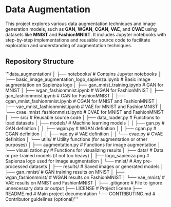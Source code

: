 # Data Augmentation 

This project explores various data augmentation techniques and image generation models, such as **GAN**, **WGAN**, **CGAN**, **VAE**, and **CVAE** using datasets like **MNIST** and **FashionMNIST**. 
It includes Jupyter notebooks with step-by-step implementations and reusable source code to facilitate exploration and understanding of augmentation techniques.

## Repository Structure

'''data_augmentation/ 
│
├── notebooks/                # Contains Jupyter notebooks
│   ├── basic_image_augmentation_logo_sapienza.ipynb    # Basic image augmentation on Sapienza logo
│   ├── gan_mnist_training.ipynb                        # GAN for MNIST
│   ├── wgan_fashionmnist.ipynb                         # WGAN for FashionMNIST
│   ├── gan_fashionmnist.ipynb                          # GAN for FashionMNIST
│   ├── cgan_mnist_fashionmnist.ipynb                   # CGAN for MNIST and FashionMNIST
│   ├── vae_mnist_fashionmnist.ipynb                    # VAE for MNIST and FashionMNIST
│   └── cvae_mnist_fashionmnist.ipynb                   # CVAE for MNIST and FashionMNIST
│
├── src/                      # Reusable source code
│   ├── data_loader.py         # Functions to load datasets
│   ├── models/                # Machine learning models
│   │   ├── gan.py             # GAN definition
│   │   ├── wgan.py            # WGAN definition
│   │   ├── cgan.py            # CGAN definition
│   │   ├── vae.py             # VAE definition
│   │   └── cvae.py            # CVAE definition
│   └── utils/                 # Utility functions (for augmentation or other purposes)
│       ├── augmentation.py    # Functions for image augmentation
│       └── visualization.py   # Functions for visualizing results
│
├── data/                     # Data or pre-trained models (if not too heavy)
│   ├── logo_sapienza.png      # Sapienza logo used for image augmentation
│   └── mnist/                # Any pre-processed datasets
│
├── results/                  # Saved images or generated models
│   ├── gan_mnist/            # GAN training results on MNIST
│   ├── wgan_fashionmnist/    # WGAN results on FashionMNIST
│   └── vae_mnist/            # VAE results on MNIST and FashionMNIST
│
├── .gitignore                # File to ignore unnecessary data or output
├── LICENSE                   # Project license
├── README.md                 # Main project documentation
└── CONTRIBUTING.md           # Contributor guidelines (optional)'''

